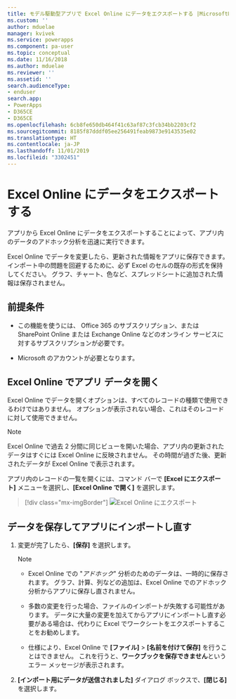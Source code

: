 ```yaml
---
title: モデル駆動型アプリで Excel Online にデータをエクスポートする |MicrosoftDocs
ms.custom: ''
author: mduelae
manager: kvivek
ms.service: powerapps
ms.component: pa-user
ms.topic: conceptual
ms.date: 11/16/2018
ms.author: mduelae
ms.reviewer: ''
ms.assetid: ''
search.audienceType:
- enduser
search.app:
- PowerApps
- D365CE
- D365CE
ms.openlocfilehash: 6cb8fe650db464f41c63af87c3fcb34bb2203cf2
ms.sourcegitcommit: 8185f87dddf05ee256491feab9873e9143535e02
ms.translationtype: HT
ms.contentlocale: ja-JP
ms.lasthandoff: 11/01/2019
ms.locfileid: "3302451"
---
```

# <a name="export-your-data-to-excel-online"></a>Excel Online にデータをエクスポートする 

アプリから Excel Online にデータをエクスポートすることによって、アプリ内のデータのアドホック分析を迅速に実行できます。
  
Excel Online でデータを変更したら、更新された情報をアプリに保存できます。 インポート中の問題を回避するために、必ず Excel のセルの既存の形式を保持してください。 グラフ、チャート、色など、スプレッドシートに追加された情報は保存されません。  
  
## <a name="prerequisites"></a>前提条件  
  
- この機能を使うには、 Office 365 のサブスクリプション、または SharePoint Online または Exchange Online などのオンライン サービスに対するサブスクリプションが必要です。
  
- Microsoft のアカウントが必要となります。    
  
## <a name="open-app-data-in-excel-online"></a>Excel Online でアプリ データを開く  

Excel Online でデータを開くオプションは、すべてのレコードの種類で使用できるわけではありません。 オプションが表示されない場合、これはそのレコードに対して使用できません。  
  
> [!NOTE]
> Excel Online で過去 2 分間に同じビューを開いた場合、アプリ内の更新されたデータはすぐには Excel Online に反映されません。 その時間が過ぎた後、更新されたデータが Excel Online で表示されます。
  
アプリ内のレコードの一覧を開くには、コマンド バーで **[Excel にエクスポート]** メニューを選択し、**[Excel Online で開く]** を選択します。 

> [!div class="mx-imgBorder"] 
> ![Excel Online にエクスポート](media/exportexcelonline.png "Excel Online にエクスポート")  

  
## <a name="save-your-data-and-import-it-back-to-the-app"></a>データを保存してアプリにインポートし直す  
  
1. 変更が完了したら、**[保存]** を選択します。  
  
   > [!NOTE]
   > - Excel Online での "*アドホック*" 分析のためのデータは、一時的に保存されます。 グラフ、計算、列などの追加は、Excel Online でのアドホック分析からアプリに保存し直されません。  
   > 
   > - 多数の変更を行った場合、ファイルのインポートが失敗する可能性があります。 データに大量の変更を加えてからアプリにインポートし直す必要がある場合は、代わりに Excel でワークシートをエクスポートすることをお勧めします。  
   > 
   > - 仕様により、Excel Online で **[ファイル]** > **[名前を付けて保存]** を行うことはできません。 これを行うと、**ワークブックを保存できません**というエラー メッセージが表示されます。   
2. **[インポート用にデータが送信されました]** ダイアログ ボックスで、**[閉じる]** を選択します。  
  

  

 
